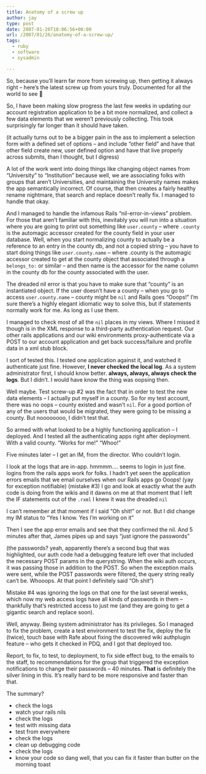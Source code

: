 ```yaml
---
title: Anatomy of a screw up
author: jay
type: post
date: 2007-01-26T18:06:56+00:00
url: /2007/01/26/anatomy-of-a-screw-up/
tags:
  - ruby
  - software
  - sysadmin

---
```

So, because you’ll learn far more from screwing up, then getting it always right &#8211; here’s the latest screw up from yours truly. Documented for all the world to see 🙂

So, I have been making slow progress the last few weeks in updating our account registration application to be a bit more normalized, and collect a few data elements that we weren’t previously collecting. This took surprisingly far longer than it should have taken.

(it actually turns out to be a bigger pain in the ass to implement a selection form with a defined set of options &#8211; and include “other field” and have that other field create new, user defined option and have that live properly across submits, than I thought, but I digress)

A lot of the work went into doing things like changing object names from “University” to “Institution” because well, we are associating folks with groups that aren’t Universities, and maintaining the University names makes the app semantically incorrect. Of course, that then creates a fairly healthy rename nightmare, that search and replace doesn’t really fix. I managed to handle that okay.

And I managed to handle the infamous Rails “nil-error-in-views” problem. For those that aren’t familiar with this, inevitably you will run into a situation where you are going to print out something like <code class="highlighter-rouge">user.county</code> &#8211; where <code class="highlighter-rouge">.county</code> is the automagic accessor created for the county field in your user database. Well, when you start normalizing county to actually be a reference to an entry in the county db, and not a copied string &#8211; you have to start doing things like <code class="highlighter-rouge">user.county.name</code> &#8211; where .county is the automagic accessor created to get at the county object that associated through a <code class="highlighter-rouge">belongs_to:</code> or similar &#8211; and then name is the accessor for the name column in the county db for the county associated with the user.

The dreaded nil error is that you have to make sure that “county” is an instantiated object. If the user doesn’t have a county &#8211; when you go to access <code class="highlighter-rouge">user.county.name</code> &#8211; county might be <code class="highlighter-rouge">nil</code> and Rails goes “Ooops!” I’m sure there’s a highly elegant idiomatic way to solve this, but if statements normally work for me. As long as I use them.

I managed to check most of all the <code class="highlighter-rouge">nil</code> places in my views. Where I missed it though is in the XML response to a third-party authentication request. Our other rails applications and our wiki environments proxy-authenticate via a POST to our account application and get back success/failure and profile data in a xml stub block.

I sort of tested this. I tested one application against it, and watched it authenticate just fine. However, **I never checked the local log**. As a system administrator first, I should know better. **always, always, always check the logs**. But I didn’t. I would have know the thing was oopsing then.

Well maybe. Test screw-up #2 was the fact that in order to test the new data elements &#8211; I actually put myself in a county. So for my test account, there was no oops &#8211; county existed and wasn’t <code class="highlighter-rouge">nil</code>. For a good portion of any of the users that would be migrated, they were going to be missing a county. But noooooooo, I didn’t test that.

So armed with what looked to be a highly functioning application &#8211; I deployed. And I tested all the authenticating apps right after deployment. With a valid county. “Works for me!” “Whoo!”

Five minutes later &#8211; I get an IM, from the director. Who couldn’t login.

I look at the logs that are in-app. hmmmm…. seems to login in just fine. logins from the rails apps work for folks. I hadn’t yet seen the application errors emails that we email ourselves when our Rails apps go Ooops! (yay for exception notifiable) (mistake #3) I go and look at exactly what the auth code is doing from the wikis and it dawns on me at that moment that I left the IF statements out of the <code class="highlighter-rouge">.rxml</code> I knew it was the dreaded <code class="highlighter-rouge">nil</code>

I can’t remember at that moment if I said “Oh shit!” or not. But I did change my IM status to “Yes I know. Yes I’m working on it”

Then I see the app error emails and see that they confirmed the nil. And 5 minutes after that, James pipes up and says “just ignore the passwords”

(the passwords? yeah, apparently there’s a second bug that was highlighted, our auth code had a debugging feature left over that included the necessary POST params in the querystring. When the wiki auth occurs, it was passing those in addition to the POST. So when the exception mails were sent, while the POST passwords were filtered, the query string really can’t be. Whooops. At that point I definitely said “Oh shit”)

Mistake #4 was ignoring the logs on that one for the last several weeks, which now my web access logs have all kinds of passwords in them &#8211; thankfully that’s restricted access to just me (and they are going to get a gigantic search and replace soon).

Well, anyway. Being system administrator has its privileges. So I managed to fix the problem, create a test environment to test the fix, deploy the fix (twice), touch base with Rafe about fixing the discovered wiki authplugin feature &#8211; who gets it checked in PDQ, and I got that deployed too.

Report, to fix, to test, to deployment, to fix side effect bug, to the emails to the staff, to recommendations for the group that triggered the exception notifications to change their passwords &#8211; 40 minutes. **That** is definitely the silver lining in this. It’s really hard to be more responsive and faster than that.

The summary?

  * check the logs
  * watch your rails nils
  * check the logs
  * test with missing data
  * test from everywhere
  * check the logs
  * clean up debugging code
  * check the logs
  * know your code so dang well, that you can fix it faster than butter on the morning toast